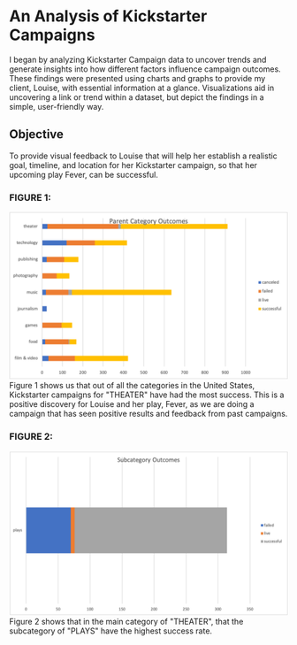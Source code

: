 # An Analysis of Kickstarter Campaigns
I began by analyzing Kickstarter Campaign data to uncover trends and generate insights into how different factors influence campaign outcomes. These findings were presented using charts and graphs to provide my client, Louise, with essential information at a glance. Visualizations aid in uncovering a link or trend within a dataset, but depict the findings in a simple, user-friendly way.

## Objective
To provide visual feedback to Louise that will help her establish a realistic goal, timeline, and location for her Kickstarter campaign, so that her upcoming play Fever, can be successful.
### FIGURE 1:
![Figure 1. All Category Outcomes-United States](https://github.com/skaram16/kickstarter_analysis/blob/main/Parent%20Category%20Comparisions.png)
Figure 1 shows us that out of all the categories in the United States, Kickstarter campaigns for "THEATER" have had the most success. This is a positive discovery for Louise and her play, Fever, as we are doing a campaign that has seen positive results and feedback from past campaigns.
### FIGURE 2:
![Figure 2. Subcategory Outcomes-United States](https://github.com/skaram16/kickstarter_analysis/blob/main/Subcategory%20Outcomes.png)
Figure 2 shows that in the main category of "THEATER", that the subcategory of "PLAYS" have the highest success rate.

